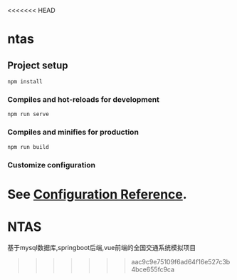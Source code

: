 <<<<<<< HEAD
# ntas

## Project setup
```
npm install
```

### Compiles and hot-reloads for development
```
npm run serve
```

### Compiles and minifies for production
```
npm run build
```

### Customize configuration
See [Configuration Reference](https://cli.vuejs.org/config/).
=======
# NTAS
基于mysql数据库,springboot后端,vue前端的全国交通系统模拟项目
>>>>>>> aac9c9e75109f6ad64f16e527c3b4bce655fc9ca

